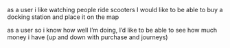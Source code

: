 as a user
i like watching people ride scooters
I would like to be able to buy a docking station and place it on the map

as a user
so i know how well I’m doing,
I’d like to be able to see how much money i have (up and down with purchase and journeys)
